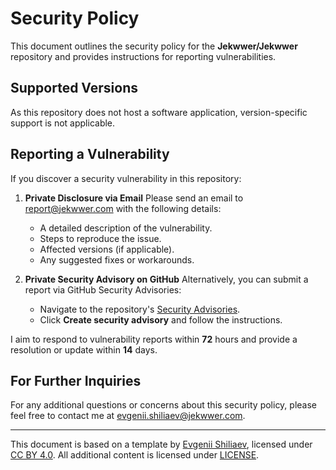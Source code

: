 # Security Policy

This document outlines the security policy for the **Jekwwer/Jekwwer** repository
and provides instructions for reporting vulnerabilities.

## Supported Versions

As this repository does not host a software application, version-specific support is not applicable.

## Reporting a Vulnerability

If you discover a security vulnerability in this repository:

1. **Private Disclosure via Email**
   Please send an email to [report@jekwwer.com][report@jekwwer.com] with the following details:

   - A detailed description of the vulnerability.
   - Steps to reproduce the issue.
   - Affected versions (if applicable).
   - Any suggested fixes or workarounds.

2. **Private Security Advisory on GitHub**
   Alternatively, you can submit a report via GitHub Security Advisories:
   - Navigate to the repository's [Security Advisories][security-advisories].
   - Click **Create security advisory** and follow the instructions.

I aim to respond to vulnerability reports within **72** hours
and provide a resolution or update within **14** days.

## For Further Inquiries

For any additional questions or concerns about this security policy,
please feel free to contact me at [evgenii.shiliaev@jekwwer.com][evgenii.shiliaev@jekwwer.com].

---

This document is based on a template by [Evgenii Shiliaev][evgenii-shiliaev-github],
licensed under [CC BY 4.0][jekwwer-markdown-docs-kit-license]. All additional content is licensed under [LICENSE][LICENSE].

[LICENSE]: LICENSE
[evgenii-shiliaev-github]: https://github.com/Jekwwer
[jekwwer-markdown-docs-kit-license]: https://github.com/Jekwwer/markdown-docs-kit/blob/main/LICENSE
[security-advisories]: https://github.com/Jekwwer/Jekwwer/security/advisories
[evgenii.shiliaev@jekwwer.com]: mailto:evgenii.shiliaev@jekwwer.com
[report@jekwwer.com]: mailto:report@jekwwer.com

